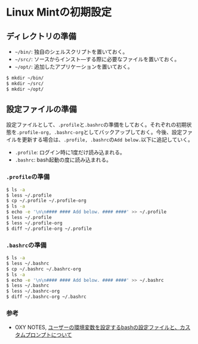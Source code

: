 # Linux Mintの初期設定

## ディレクトリの準備

- `~/bin/`: 独自のシェルスクリプトを置いておく。
- `~/src/`: ソースからインスト―する際に必要なファイルを置いておく。
- `~/opt/`: 追加したアプリケーションを置いておく。

```bash
$ mkdir ~/bin/
$ mkdir ~/src/
$ mkdir ~/opt/
```

## 設定ファイルの準備

設定ファイルとして、`.profile`と`.bashrc`の準備をしておく。それぞれの初期状態を`.profile-org, .bashrc-org`としてバックアップしておく。今後、設定ファイルを更新する場合は、`.profile, .bashrc`の`Add below.`以下に追記していく。

- `.profile`: ログイン時に1度だけ読み込まれる。
- `.bashrc`: bash起動の度に読み込まれる。

### `.profile`の準備

```bash
$ ls -a
$ less ~/.profile
$ cp ~/.profile ~/.profile-org
$ ls -a
$ echo -e '\n\n#### #### Add below. #### ####' >> ~/.profile
$ less ~/.profile
$ less ~/.profile-org
$ diff ~/.profile-org ~/.profile
```

### `.bashrc`の準備

```bash
$ ls -a
$ less ~/.bashrc
$ cp ~/.bashrc ~/.bashrc-org
$ ls -a
$ echo -e '\n\n#### #### Add below. #### ####' >> ~/.bashrc
$ less ~/.bashrc
$ less ~/.bashrc-org
$ diff ~/.bashrc-org ~/.bashrc
```

### 参考
- OXY NOTES, [ユーザーの環境変数を設定するbashの設定ファイルと、カスタムプロンプトについて](https://oxynotes.com/?p=5418)
